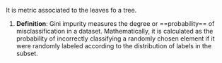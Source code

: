 It is metric associated to the leaves fo a tree.


1. **Definition**: Gini impurity measures the degree or ==probability== of misclassification in a dataset. Mathematically, it is calculated as the probability of incorrectly classifying a randomly chosen element if it were randomly labeled according to the distribution of labels in the subset.
